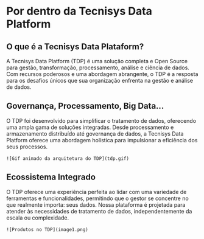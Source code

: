 # **Por dentro da Tecnisys Data Platform**

## **O que é a Tecnisys Data Plataform?**  
A Tecnisys Data Platform (TDP) é uma solução completa e Open Source para  gestão, transformação, processamento, análise e ciência de dados. Com recursos poderosos e uma abordagem abrangente, o TDP é a resposta para os desafios únicos que sua organização enfrenta na gestão e análise de dados.

## **Governança, Processamento, Big Data...**
O TDP foi desenvolvido para simplificar o tratamento de dados, oferecendo uma ampla gama de soluções integradas. Desde processamento e armazenamento distribuído até governança de dados, a Tecnisys Data Platform oferece uma abordagem holística para impulsionar a eficiência dos seus processos.

    ![Gif animado da arquitetura do TDP](tdp.gif)

## **Ecossistema Integrado**
O TDP oferece uma experiência perfeita ao lidar com uma variedade de ferramentas e funcionalidades, permitindo que o gestor se concentre no que realmente importa: seus dados. Nossa plataforma é projetada para atender às necessidades de tratamento de dados, independentemente da escala ou complexidade.

    ![Produtos no TDP](image1.png)